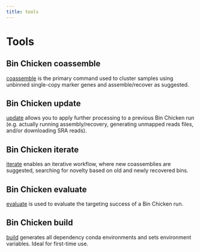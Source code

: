 ```yaml
---
title: tools
---
```


Tools
========

## Bin Chicken coassemble

[coassemble](/tools/coassemble) is the primary command used to cluster samples using unbinned single-copy marker genes and assemble/recover as suggested.

## Bin Chicken update

[update](/tools/update) allows you to apply further processing to a previous Bin Chicken run (e.g. actually running assembly/recovery, generating unmapped reads files, and/or downloading SRA reads).

## Bin Chicken iterate

[iterate](/tools/iterate) enables an iterative workflow, where new coassemblies are suggested, searching for novelty based on old and newly recovered bins.

## Bin Chicken evaluate

[evaluate](/tools/evaluate) is used to evaluate the targeting success of a Bin Chicken run.

## Bin Chicken build

[build](/setup) generates all dependency conda environments and sets environment variables. Ideal for first-time use.
